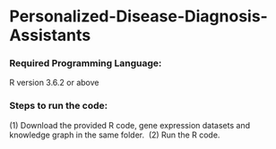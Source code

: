 # Personalized-Disease-Diagnosis-Assistants

### Required Programming Language:
R version 3.6.2 or above

### Steps to run the code:
(1) Download the provided R code, gene expression datasets and knowledge graph in the same folder. 
(2) Run the R code. 
